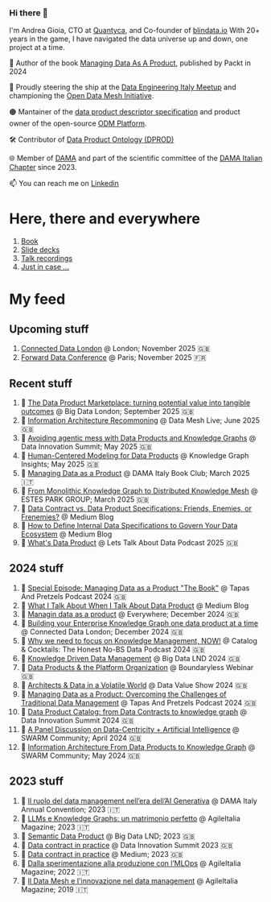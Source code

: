 ### Hi there 👋

I'm Andrea Gioia, CTO at [Quantyca](https://www.quantyca.it/), and Co-founder of [blindata.io](https://blindata.io/)
With 20+ years in the game, I have navigated the data universe up and down, one project at a time. 

📙 Author of the book [Managing Data As A Product](https://a.co/d/452Qkih),  published by Packt in 2024

🚀 Proudly steering the ship at the [Data Engineering Italy Meetup](https://www.meetup.com/it-IT/data-engineering-italy/) and championing the [Open Data Mesh Initiative](https://initiative.opendatamesh.org/). 

🟠 Mantainer of the [data product descriptor specification](https://dpds.opendatamesh.org/) and product owner of the open-source [ODM Platform](https://github.com/opendatamesh-initiative/odm-platform).

🛠️ Contributor of [Data Product Ontology (DPROD)](https://ekgf.github.io/dprod/)

🌐 Member of [DAMA](https://www.dama.org/cpages/home) and part of the scientific committee of the [DAMA Italian Chapter](https://dama-italy.org/) since 2023.

📫 You can reach me on [Linkedin](https://www.linkedin.com/in/andreagioia/)

# Here, there and everywhere
1. [Book](https://a.co/d/31c7Odt)
2. [Slide decks](https://speakerdeck.com/angioia)
3. [Talk recordings](https://www.youtube.com/watch?v=CKqSNn-7wiw&list=PL-JWvH0Ma-AgLPeixBN6ZHOM94AoYr_pt)
4. [Just in case ...](https://buymeacoffee.com/thedatajoy)

# My feed

## Upcoming stuff
1. [Connected Data London](https://2025.connected-data.london/talks/when-data-vault-meets-ontologies-the-perfect-match-for-building-and-evolving-knowledge-graphs-in-distributed-environments/) @ London; November 2025 🇬🇧
1. [Forward Data Conference](https://www.forward-data-conference.com/en/programme/talks/from-monolith-to-mesh-how-to-model-data-in-the-age-of-data-products-and-ai-agents-lhtha) @ Paris; November 2025 🇫🇷

## Recent stuff
1. 📝 [The Data Product Marketplace: turning potential value into tangible outcomes](https://speakerdeck.com/angioia/the-data-product-marketplace-turning-potential-value-into-tangible-outcomes) @ Big Data London; September 2025 🇬🇧
1. 🎥 [Information Architecture Recommoning](https://www.youtube.com/watch?v=6PY8lP58USg&list=PL-JWvH0Ma-AgLPeixBN6ZHOM94AoYr_pt) @ Data Mesh Live; June 2025 🇬🇧
1. 🎥 [Avoiding agentic mess with Data Products and Knowledge Graphs](https://www.youtube.com/watch?v=t8U6LwQqK_0&list=PL-JWvH0Ma-AgLPeixBN6ZHOM94AoYr_pt) @ Data Innovation Summit; May 2025 🇬🇧
1. 🎥 [Human-Centered Modeling for Data Products](https://youtu.be/g34K_kJGZMc?si=lluZd6nu2xx3q70Y) @ Knowledge Graph Insights; May 2025 🇬🇧
1. 🎥 [Managing Data as a Product](https://www.linkedin.com/events/damaitalybookclub-managingdataa7298302218586275841/comments) @ DAMA Italy Book Club; March 2025  🇮🇹
1. 🎥 [From Monolithic Knowledge Graph to Distributed Knowledge Mesh](https://www.youtube.com/watch?v=Sqi98tJNdkQ) @ ESTES PARK GROUP; March 2025 🇬🇧
1. 📝 [Data Contract vs. Data Product Specifications: Friends, Enemies, or Frenemies?](https://medium.com/@andrea_gioia/data-contract-vs-data-product-specifications-8ffa3cc16725) @ Medium Blog
1. 📝 [How to Define Internal Data Specifications to Govern Your Data Ecosystem](https://medium.com/@andrea_gioia/how-to-define-internal-data-specifications-to-govern-your-data-ecosystem-9d59b3473dfe) @ Medium Blog
1. 🎥 [What's Data Product](https://youtu.be/_12MjtLCJnQ?si=42Y93qfhOTLyC01e) @ Lets Talk About Data‬ Podcast 2025 🇬🇧 

## 2024 stuff
1. 🎥 [Special Episode: Managing Data as a Product "The Book"](https://www.youtube.com/watch?v=QCE6DUWnGZ4) @ Tapas And Pretzels Podcast 2024 🇬🇧
1. 📝 [What I Talk About When I Talk About Data Product](https://medium.com/p/19faa223f91b) @ Medium Blog
1. 📙 [Managin data as a product](https://github.com/PacktPublishing/Managing-Data-as-a-Product/tree/main) @ Everywhere; December 2024 🇬🇧
1. 📝 [Building your Enterprise Knowledge Graph one data product at a time](https://speakerdeck.com/angioia/building-your-enterprise-knowledge-graph-one-data-product-at-a-time) @ Connected Data London; December 2024 🇬🇧
1. 🎥 [Why we need to focus on Knowledge Management, NOW!](https://www.youtube.com/watch?v=MytpBc5EAsE)  @ Catalog & Cocktails: The Honest No-BS Data Podcast 2024 🇬🇧
1. 🎥 [Knowledge Driven Data Management](https://www.youtube.com/watch?v=ethMBybkkCI)  @ Big Data LND 2024 🇬🇧
1. 🎥 [Data Products & the Platform Organization](https://www.linkedin.com/feed/update/urn:li:activity:7232370974078234625/) @ Boundaryless Webinar 🇬🇧
1. 🎥 [Architects & Data in a Volatile World](https://www.youtube.com/watch?v=35GAreCLkeM&t=2s) @ Data Value Show 2024 🇬🇧
1. 🎥 [Managing Data as a Product: Overcoming the Challenges of Traditional Data Management](https://www.youtube.com/watch?v=pC8fPaKdm3M) @ Tapas And Pretzels Podcast 2024 🇬🇧
1. 🎥 [Data Product Catalog: from Data Contracts to knowledge graph](https://www.youtube.com/watch?v=1fsD2JpEQqg&feature=youtu.be)  @ Data Innovation Summit 2024 🇬🇧
1. 🎥 [A Panel Discussion on Data-Centricity + Artificial Intelligence](https://www.youtube.com/watch?v=epuclRDokQM) @  SWARM Community; April 2024 🇬🇧
1. 🎥 [Information Architecture From Data Products to Knowledge Graph](https://youtu.be/Oe0mjHM2Ghw?si=9ZrA7qEvzTX8P2iA) @  SWARM Community; May 2024 🇬🇧

## 2023 stuff
1. 🎥 [Il ruolo del data management nell’era dell’AI Generativa](https://dama-italy.org/diac-2023/) @ DAMA Italy Annual Convention; 2023 🇮🇹
1. 📝 [LLMs e Knowledge Graphs: un matrimonio perfetto](https://online.pubhtml5.com/vbdo/kkbl/#p=25) @ AgileItalia Magazine; 2023 🇮🇹
1. 🎥 [Semantic Data Product](https://www.youtube.com/watch?v=ap8pWiRBvJQ) @ Big Data LND; 2023 🇬🇧
1. 🎥 [Data contract in practice](https://www.youtube.com/watch?v=CKqSNn-7wiw) @ Data Innovation Summit 2023 🇬🇧
1. 📝 [Data contract in practice](https://medium.com/better-programming/data-contracts-in-practice-93e58d324f34) @ Medium; 2023 🇬🇧
1. 📝 [Dalla sperimentazione alla produzione con l’MLOps](https://online.pubhtml5.com/vbdo/avys/#p=38) @ AgileItalia Magazine; 2022 🇮🇹
1. 📝 [Il Data Mesh e l'innovazione nel data management](https://online.pubhtml5.com/vbdo/kslm/#p=34) @ AgileItalia Magazine; 2019 🇮🇹


